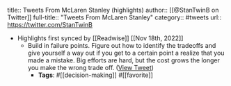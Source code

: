 title:: Tweets From McLaren Stanley (highlights)
author:: [[@StanTwinB on Twitter]]
full-title:: "Tweets From McLaren Stanley"
category:: #tweets
url:: https://twitter.com/StanTwinB

- Highlights first synced by [[Readwise]] [[Nov 18th, 2022]]
	- Build in failure points. Figure out how to identify the tradeoffs and give yourself a way out if you get to a certain point a realize that you made a mistake. Big efforts are hard, but the cost grows the longer you make the wrong trade off. ([View Tweet](https://twitter.com/search?q=Build%20in%20failure%20points.%20Figure%20out%20how%20to%20identify%20the%20tradeoffs%20and%20give%20yourself%20a%20way%20out%20if%20you%20get%20to%20a%20certain%20point%20a%20realize%20that%20you%20made%20a%20mistake.%20Big%20efforts%20are%20hard%2C%20but%20the%20cost%20grows%20the%20longer%20you%20make%20the%20wrong%20trade%20off.%20%28from%3A%40StanTwinB%29))
		- **Tags**: #[[decision-making]] #[[favorite]]